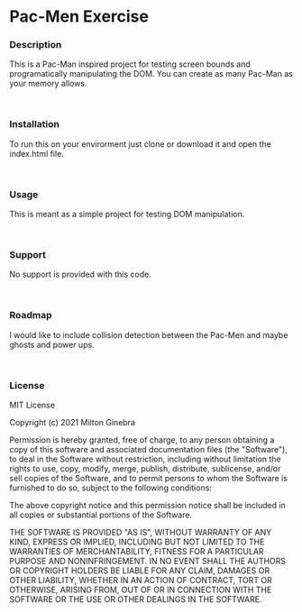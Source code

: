 <h1>Pac-Men Exercise</h1>
<h3>Description</h3>
<p>This is a Pac-Man inspired project for testing screen bounds and programatically manipulating the DOM. You can create as many Pac-Man as your memory allows.</p>
<br>
<h3>Installation</h3>
<p>To run this on your envirorment just clone or download it and open the index.html file.</p>
<br>
<h3>Usage</h3>
<p>This is meant as a simple project for testing DOM manipulation.</p>
<br>
<h3>Support</h3>
<p>No support is provided with this code.</p>
<br>
<h3>Roadmap</h3>
<p>I would like to include collision detection between the Pac-Men and maybe ghosts and power ups.</p>
<br>
<h3>License</h3>
<p>
MIT License

Copyright (c) 2021 Milton Ginebra

Permission is hereby granted, free of charge, to any person obtaining a copy
of this software and associated documentation files (the "Software"), to deal
in the Software without restriction, including without limitation the rights
to use, copy, modify, merge, publish, distribute, sublicense, and/or sell
copies of the Software, and to permit persons to whom the Software is
furnished to do so, subject to the following conditions:

The above copyright notice and this permission notice shall be included in all
copies or substantial portions of the Software.

THE SOFTWARE IS PROVIDED "AS IS", WITHOUT WARRANTY OF ANY KIND, EXPRESS OR
IMPLIED, INCLUDING BUT NOT LIMITED TO THE WARRANTIES OF MERCHANTABILITY,
FITNESS FOR A PARTICULAR PURPOSE AND NONINFRINGEMENT. IN NO EVENT SHALL THE
AUTHORS OR COPYRIGHT HOLDERS BE LIABLE FOR ANY CLAIM, DAMAGES OR OTHER
LIABILITY, WHETHER IN AN ACTION OF CONTRACT, TORT OR OTHERWISE, ARISING FROM,
OUT OF OR IN CONNECTION WITH THE SOFTWARE OR THE USE OR OTHER DEALINGS IN THE
SOFTWARE.
</p>
